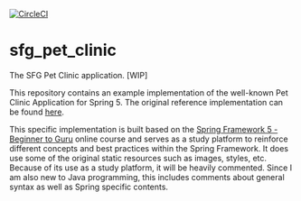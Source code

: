 [![CircleCI](https://circleci.com/gh/rourei/sfg_pet_clinic.svg?style=svg)](https://app.circleci.com/pipelines/github/rourei/sfg_pet_clinic)

# sfg_pet_clinic

The SFG Pet Clinic application. [WIP]

This repository contains an example implementation of the well-known Pet Clinic Application for Spring 5. The original reference implementation can be found [here](https://github.com/spring-projects/spring-petclinic).

This specific implementation is built based on the [Spring Framework 5 - Beginner to Guru](https://www.udemy.com/testing-spring-boot-beginner-to-guru) online course and serves as a study platform to reinforce different concepts and best practices within the Spring Framework. It does use some of the original static resources such as images, styles, etc.
Because of its use as a study platform, it will be heavily commented. Since I am also new to Java programming, this includes comments about general syntax as well as Spring specific contents.

